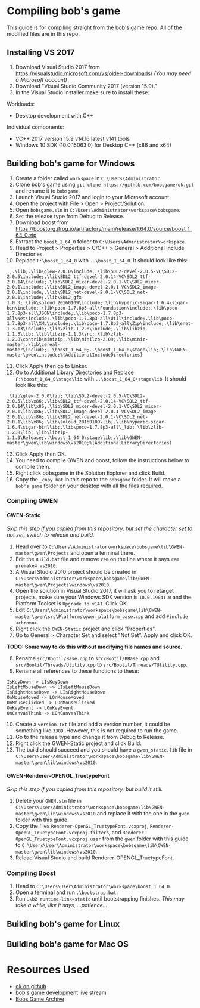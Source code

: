 # Compiling bob's game

This guide is for compiling straight from the bob's game repo. All of the modified files are in this repo.

## Installing VS 2017
1. Download Visual Studio 2017 from <https://visualstudio.microsoft.com/vs/older-downloads/> *(You may need a Microsoft account)*
2. Download "Visual Studio Community 2017 (version 15.9)."
3. In the Visual Studio Installer make sure to install these:

Workloads:
- Desktop development with C++

Individual components:
- VC++ 2017 version 15.9 v14.16 latest v141 tools
- Windows 10 SDK (10.0.15063.0) for Desktop C++ (x86 and x64)

## Building bob's game for Windows
1. Create a folder called `workspace` in `C:\Users\Administrator`.
2. Clone bob's game using `git clone https://github.com/bobsgame/ok.git` and rename it to `bobsgame`.
3. Launch Visual Studio 2017 and login to your Microsoft account.
4. Open the project with File > Open > Project/Solution.
5. Open `bobsgame.sln` in `C:\Users\Administrator\workspace\bobsgame`.
6. Set the release type from Debug to Release.
7. Download boost from <https://boostorg.jfrog.io/artifactory/main/release/1.64.0/source/boost_1_64_0.zip>.
8. Extract the `boost_1_64_0` folder to `C:\Users\Administrator\workspace`.
9. Head to Project > Properties > C/C++ > General > Additional Include Directories.
10. Replace `F:\boost_1_64_0` with `..\boost_1_64_0`.
It should look like this:
```
.;.\lib;.\lib\glew-2.0.0\include;.\lib\SDL2-devel-2.0.5-VC\SDL2-2.0.5\include;.\lib\SDL2_ttf-devel-2.0.14-VC\SDL2_ttf-2.0.14\include;.\lib\SDL2_mixer-devel-2.0.1-VC\SDL2_mixer-2.0.1\include;.\lib\SDL2_image-devel-2.0.1-VC\SDL2_image-2.0.1\include;.\lib\SDL2_net-devel-2.0.1-VC\SDL2_net-2.0.1\include;.\lib\SDL2_gfx-1.0.3;.\lib\soloud_20160109\include;.\lib\hyperic-sigar-1.6.4\sigar-bin\include;.\lib\poco-1.7.8p3-all\Foundation\include;.\lib\poco-1.7.8p3-all\JSON\include;.\lib\poco-1.7.8p3-all\Net\include;.\lib\poco-1.7.8p3-all\Util\include;.\lib\poco-1.7.8p3-all\XML\include;.\lib\poco-1.7.8p3-all\Zip\include;.\lib\enet-1.3.13\include;.\lib\zlib-1.2.8\include;.\lib\libzip-1.1.3\lib;.\lib\libzip-1.1.3\src;.\lib\zlib-1.2.8\contrib\minizip;.\lib\minilzo-2.09;.\lib\miniz-master;.\lib\cereal-master\include;..\boost_1_64_0;..\boost_1_64_0\stage\lib;.\lib\GWEN-master\gwen\include;%(AdditionalIncludeDirectories)
```
11. Click Apply then go to Linker.
12. Go to Additional Library Directories and Replace `F:\boost_1_64_0\stage\lib` with `..\boost_1_64_0\stage\lib`.
It should look like this:
```
.\lib\glew-2.0.0\lib;.\lib\SDL2-devel-2.0.5-VC\SDL2-2.0.5\lib\x86;.\lib\SDL2_ttf-devel-2.0.14-VC\SDL2_ttf-2.0.14\lib\x86;.\lib\SDL2_mixer-devel-2.0.1-VC\SDL2_mixer-2.0.1\lib\x86;.\lib\SDL2_image-devel-2.0.1-VC\SDL2_image-2.0.1\lib\x86;.\lib\SDL2_net-devel-2.0.1-VC\SDL2_net-2.0.1\lib\x86;.\lib\soloud_20160109\lib;.\lib\hyperic-sigar-1.6.4\sigar-bin\lib;.\lib\poco-1.7.8p3-all\_lib;.\lib\zlib-1.2.8\lib;.\lib\libzip-1.1.3\Release;..\boost_1_64_0\stage\lib;.\lib\GWEN-master\gwen\lib\windows\vs2010;%(AdditionalLibraryDirectories)
```
13. Click Apply then OK.
14. You need to compile GWEN and boost, follow the instructions below to compile them.
15. Right click bobsgame in the Solution Explorer and click Build.
16. Copy the `_copy.bat` in this repo to the `bobsgame` folder. It will make a `bob's game` folder on your desktop with all the files required.

### Compiling GWEN

#### GWEN-Static
*Skip this step if you copied from this repository, but set the character set to not set, switch to release and build.*
1. Head over to `C:\Users\Administrator\workspace\bobsgame\lib\GWEN-master\gwen\Projects` and open a terminal there.
2. Edit the `Build.bat` file and remove `rem` on the line where it says `rem premake4 vs2010`.
3. A Visual Studio 2010 project should be created in `C:\Users\Administrator\workspace\bobsgame\lib\GWEN-master\gwen\Projects\windows\vs2010`.
4. Open the solution in Visual Studio 2017, it will ask you to retarget projects, make sure your Windows SDK version is `10.0.19041.0` and the Platform Toolset is `Upgrade to v141`. Click OK.
5. Edit `C:\Users\Administrator\workspace\bobsgame\lib\GWEN-master\gwen\src\Platforms\gwen_platform_base.cpp` and add `#include <chrono>`.
6. Right click the `GWEN-Static` project and click "Properties".
7. Go to General > Character Set and select "Not Set". Apply and click OK.

**TODO: Some way to do this without modifying file names and source.**

8. Rename `src/Bootil/Base.cpp` to `src/Bootil/BBase.cpp` and `src/Bootil/Threads/Utility.cpp` to `src/Bootil/Threads/TUtility.cpp`.
9. Rename all references to these functions to these:
```
IsKeyDown -> LIsKeyDown
IsLeftMouseDown -> LIsLeftMouseDown
IsRightMouseDown -> LIsRightMouseDown
OnMouseMoved -> LOnMouseMoved
OnMouseClicked -> LOnMouseClicked
OnKeyEvent -> LOnKeyEvent
OnCanvasThink -> LOnCanvasThink
```
10. Create a `version.txt` file and add a version number, it could be something like `3389`. However, this is not required to run the game.
11. Go to the release type and change it from Debug to Release.
12. Right click the GWEN-Static project and click Build.
13. The build should succeed and you should have a `gwen_static.lib` file in `C:\Users\User\Administrator\workspace\bobsgame\lib\GWEN-master\gwen\lib\windows\vs2010`.

####  GWEN-Renderer-OPENGL_TruetypeFont
*Skip this step if you copied from this repository, but build it still.*
1. Delete your `GWEN.sln` file in `C:\Users\User\Administrator\workspace\bobsgame\lib\GWEN-master\gwen\lib\windows\vs2010` and replace it with the one in the `gwen` folder with this guide.
2. Copy the files `Renderer-OpenGL_TruetypeFont.vcxproj`, `Renderer-OpenGL_TruetypeFont.vcxproj.filters`, and `Renderer-OpenGL_TruetypeFont.vcxproj.user` from the `gwen` folder with this guide to `C:\Users\User\Administrator\workspace\bobsgame\lib\GWEN-master\gwen\lib\windows\vs2010`.
3. Reload Visual Studio and build Renderer-OPENGL_TruetypeFont.

### Compiling Boost
1. Head to `C:\Users\User\Administrator\workspace\boost_1_64_0`.
2. Open a terminal and run `.\bootstrap.bat`.
3. Run `.\b2 runtime-link=static` until bootstrapping finishes. *This may take a while, like it says, ...patience...*

## Building bob's game for Linux
## Building bob's game for Mac OS <!-- i dont have a macbook so probably never -->

# Resources Used
- [ok on github](https://github.com/bobsgame/ok)
- [bob's game development live stream](https://www.youtube.com/watch?v=NVcExvl5AyU)
- [Bobs Game Archive](https://gitlab.com/RahimAli/bobs-game-archive)
